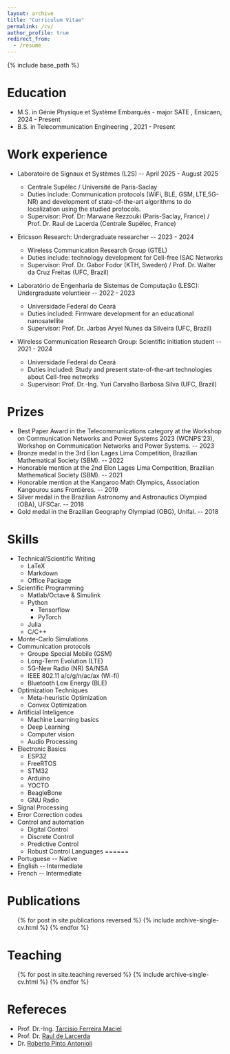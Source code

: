 ```yaml
---
layout: archive
title: "Curriculum Vitae"
permalink: /cv/
author_profile: true
redirect_from:
  - /resume
---
```


{% include base_path %}

Education
======
* M.S. in Génie Physique et Système Embarqués - major SATE , Ensicaen, 2024 - Present
* B.S. in Telecommunication Engineering , 2021 - Present

Work experience
======
* Laboratoire de Signaux et Systèmes (L2S) -- April 2025 - August 2025
  * Centrale Supélec / Université de Paris-Saclay
  * Duties include: Communication protocols (WiFi, BLE, GSM, LTE,5G-NR) and development of state-of-the-art algorithms to do localization using the studied protocols.
  * Supervisor: Prof. Dr: Marwane Rezzouki (Paris-Saclay, France) / Prof. Dr. Raul de Lacerda (Centrale Supélec, France)


* Ericsson Research: Undergraduate researcher -- 2023 - 2024
  * Wireless Communication Research Group (GTEL)
  * Duties include: technology development for Cell-free ISAC Networks
  * Supervisor: Prof. Dr. Gabor Fodor (KTH, Sweden) / Prof. Dr. Walter da Cruz Freitas (UFC, Brazil)  

* Laboratório de Engenharia de Sistemas de Computação (LESC): Undergraduate voluntieer -- 2022 - 2023
  * Universidade Federal do Ceará
  * Duties included: Firmware development for an educational nanosatellite
  * Supervisor:  Prof. Dr. Jarbas Aryel Nunes da Silveira (UFC, Brazil)

* Wireless Communication Research Group: Scientific initiation student -- 2021 - 2024
  * Universidade Federal do Ceará
  * Duties included: Study and present state-of-the-art technologies about Cell-free networks
  * Supervisor: Prof. Dr.-Ing. Yuri Carvalho Barbosa Silva (UFC, Brazil)
  
Prizes
======
* Best Paper Award in the Telecommunications category at the Workshop on Communication Networks and Power Systems 2023 (WCNPS'23), Workshop on Communication Networks and Power Systems. -- 2023
* Bronze medal in the 3rd Elon Lages Lima Competition, Brazilian Mathematical Society (SBM). -- 2022
* Honorable mention at the 2nd Elon Lages Lima Competition, Brazilian Mathematical Society (SBM). -- 2021
* Honorable mention at the Kangaroo Math Olympics, Association Kangourou sans Frontières. -- 2019
* Silver medal in the Brazilian Astronomy and Astronautics Olympiad (OBA), UFSCar. -- 2018
* Gold medal in the Brazilian Geography Olympiad (OBG), Unifal. -- 2018


Skills
======
* Technical/Scientific Writing
  * LaTeX
  * Markdown
  * Office Package
* Scientific Programming
  * Matlab/Octave & Simulink
  * Python
    * Tensorflow
    * PyTorch 
  * Julia
  * C/C++
* Monte-Carlo Simulations
* Communication protocols
  * Groupe Special Mobile (GSM)
  * Long-Term Evolution (LTE)
  * 5G-New Radio (NR) SA/NSA
  * IEEE 802.11 a/c/g/n/ac/ax (Wi-fi)
  * Bluetooth Low Energy (BLE)
* Optimization Techniques
  * Meta-heuristic Optimization
  * Convex Optimization
* Artificial Inteligence
  * Machine Learning basics
  * Deep Learning
  * Computer vision
  * Audio Processing
* Electronic Basics
  * ESP32
  * FreeRTOS
  * STM32
  * Arduino
  * YOCTO
  * BeagleBone
  * GNU Radio
* Signal Processing
* Error Correction codes
* Control and automation
  * Digital Control
  * Discrete Control
  * Predictive Control
  * Robust Control
Languages
======
* Portuguese -- Native
* English -- Intermediate
* French -- Intermediate

Publications
======
  <ul>{% for post in site.publications reversed %}
    {% include archive-single-cv.html %}
  {% endfor %}</ul>


<!--
Talks
======
  <ul>{% for post in site.talks reversed %}
    {% include archive-single-talk-cv.html  %}
  {% endfor %}</ul>
-->

Teaching
======
  <ul>{% for post in site.teaching reversed %}
    {% include archive-single-cv.html %}
  {% endfor %}</ul>
  

Refereces
======
* Prof. Dr.-Ing. [Tarcisio Ferreira Maciel](http://tfmaciel.github.io/)
* Prof. Dr. [Raul de Larcerda](https://l2s.centralesupelec.fr/en/u/de-lacerda-raul/)
* Dr. [Roberto Pinto Antonioli](https://www.linkedin.com/in/roberto-antonioli-948887b9/?originalSubdomain=br)



<!--
Service and leadership
======
* Currently signed in to 43 different slack teams
-->
